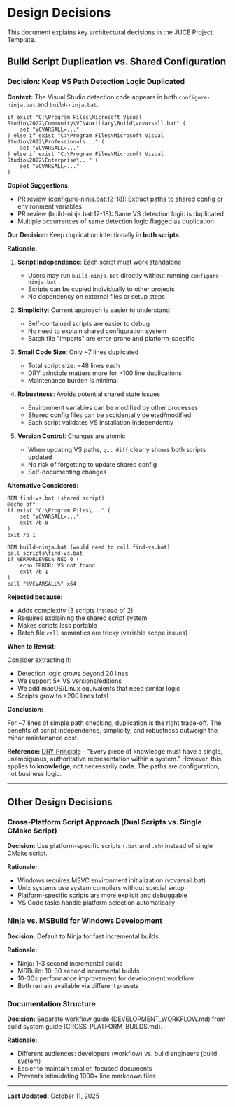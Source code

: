 # Design Decisions

This document explains key architectural decisions in the JUCE Project Template.

## Build Script Duplication vs. Shared Configuration

### Decision: Keep VS Path Detection Logic Duplicated

**Context:**
The Visual Studio detection code appears in both `configure-ninja.bat` and `build-ninja.bat`:

```batch
if exist "C:\Program Files\Microsoft Visual Studio\2022\Community\VC\Auxiliary\Build\vcvarsall.bat" (
    set "VCVARSALL=..."
) else if exist "C:\Program Files\Microsoft Visual Studio\2022\Professional\..." (
    set "VCVARSALL=..."
) else if exist "C:\Program Files\Microsoft Visual Studio\2022\Enterprise\..." (
    set "VCVARSALL=..."
)
```

**Copilot Suggestions:**

- PR review (configure-ninja.bat:12-18): Extract paths to shared config or environment variables
- PR review (build-ninja.bat:12-18): Same VS detection logic is duplicated
- Multiple occurrences of same detection logic flagged as duplication

**Our Decision:** Keep duplication intentionally in **both scripts**.

**Rationale:**

1. **Script Independence**: Each script must work standalone
   - Users may run `build-ninja.bat` directly without running `configure-ninja.bat`
   - Scripts can be copied individually to other projects
   - No dependency on external files or setup steps

2. **Simplicity**: Current approach is easier to understand
   - Self-contained scripts are easier to debug
   - No need to explain shared configuration system
   - Batch file "imports" are error-prone and platform-specific

3. **Small Code Size**: Only ~7 lines duplicated
   - Total script size: ~48 lines each
   - DRY principle matters more for >100 line duplications
   - Maintenance burden is minimal

4. **Robustness**: Avoids potential shared state issues
   - Environment variables can be modified by other processes
   - Shared config files can be accidentally deleted/modified
   - Each script validates VS installation independently

5. **Version Control**: Changes are atomic
   - When updating VS paths, `git diff` clearly shows both scripts updated
   - No risk of forgetting to update shared config
   - Self-documenting changes

**Alternative Considered:**

```batch
REM find-vs.bat (shared script)
@echo off
if exist "C:\Program Files\..." (
    set "VCVARSALL=..."
    exit /b 0
)
exit /b 1

REM build-ninja.bat (would need to call find-vs.bat)
call scripts\find-vs.bat
if %ERRORLEVEL% NEQ 0 (
    echo ERROR: VS not found
    exit /b 1
)
call "%VCVARSALL%" x64
```

**Rejected because:**

- Adds complexity (3 scripts instead of 2)
- Requires explaining the shared script system
- Makes scripts less portable
- Batch file `call` semantics are tricky (variable scope issues)

**When to Revisit:**

Consider extracting if:

- Detection logic grows beyond 20 lines
- We support 5+ VS versions/editions
- We add macOS/Linux equivalents that need similar logic
- Scripts grow to >200 lines total

**Conclusion:**

For ~7 lines of simple path checking, duplication is the right trade-off. The benefits of
script independence, simplicity, and robustness outweigh the minor maintenance cost.

**Reference:** [DRY Principle](https://en.wikipedia.org/wiki/Don%27t_repeat_yourself) -
"Every piece of knowledge must have a single, unambiguous, authoritative representation
within a system." However, this applies to **knowledge**, not necessarily **code**.
The paths are configuration, not business logic.

---

## Other Design Decisions

### Cross-Platform Script Approach (Dual Scripts vs. Single CMake Script)

**Decision:** Use platform-specific scripts (`.bat` and `.sh`) instead of single CMake script.

**Rationale:**

- Windows requires MSVC environment initialization (vcvarsall.bat)
- Unix systems use system compilers without special setup
- Platform-specific scripts are more explicit and debuggable
- VS Code tasks handle platform selection automatically

### Ninja vs. MSBuild for Windows Development

**Decision:** Default to Ninja for fast incremental builds.

**Rationale:**

- Ninja: 1-3 second incremental builds
- MSBuild: 10-30 second incremental builds
- 10-30x performance improvement for development workflow
- Both remain available via different presets

### Documentation Structure

**Decision:** Separate workflow guide (DEVELOPMENT_WORKFLOW.md) from build system guide
(CROSS_PLATFORM_BUILDS.md).

**Rationale:**

- Different audiences: developers (workflow) vs. build engineers (build system)
- Easier to maintain smaller, focused documents
- Prevents intimidating 1000+ line markdown files

---

**Last Updated:** October 11, 2025
